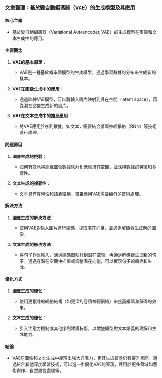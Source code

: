 ### 文章整理：基於變自動編碼器（VAE）的生成模型及其應用

#### 核心主題
- 基於變自動編碼器（Variational Autoencoder, VAE）的生成模型在圖像和文本生成中的應用。

#### 主要觀念
1. **VAE的基本原理**：
   - VAE是一種基於概率圖模型的生成模型，通過學習數據的分布來生成新的樣本。
   
2. **VAE在圖像生成中的應用**：
   - 通過訓練VAE模型，可以將輸入圖片映射到潛在空間（latent space），再從潛在空間生成新的圖片。
   
3. **VAE在文本生成中的擴展應用**：
   - 將VAE應用於序列數據，如文本，需要結合循環神經網絡（RNN）等技術進行處理。

#### 問題原因
1. **圖像生成的挑戰**：
   - 如何有效地將高維圖像數據映射到低維潛在空間，並保持數據的特徵和多樣性。
   
2. **文本生成的複雜性**：
   - 文本具有序列性和語義結構，直接應用VAE需要額外的技術處理。

#### 解決方法
1. **圖像生成的解決方法**：
   - 使用VAE對輸入圖片進行編碼，提取潛在向量，並通過解碼器生成新的圖像。
   
2. **文本生成的解決方法**：
   - 將句子作爲輸入，通過編碼器映射到潛在空間，再通過解碼器生成新的句子。通過在潛在空間中插值或調整潛在向量，可以實現句子的轉換和生成。

#### 優化方式
1. **圖像生成的優化**：
   - 使用更複雜的網絡結構（如更深的卷積神經網絡）來提高編碼和解碼的效果。
   
2. **文本生成的優化**：
   - 引入注意力機制或其他序列建模技術，以增強模型對文本語義的理解和生成能力。

#### 結論
- VAE在圖像和文本生成中展現出強大的潛力，但其生成質量仍有提升空間。通過結合其他深度學習技術，可以進一步優化VAE的表現，應用於更多領域如藝術創作、自然語言處理等。